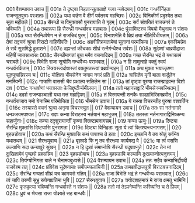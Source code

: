 001  वैशम्पायन उवाच ||
001a ते दृष्ट्वा निहतान्सूतान्राज्ञे गत्वा न्यवेदयन् |
001c गन्धर्वैर्निहता राजन्सूतपुत्राः परःशताः ||
002a यथा वज्रेण वै दीर्णं पर्वतस्य महच्छिरः |
002c विनिकीर्णं प्रदृश्येत तथा सूता महीतले ||
003a सैरन्ध्री च विमुक्तासौ पुनरायाति ते गृहम् |
003c सर्वं संशयितं राजन्नगरं ते भविष्यति ||
004a तथारूपा हि सैरन्ध्री गन्धर्वाश्च महाबलाः |
004c पुंसामिष्टश्च विषयो मैथुनाय न संशयः ||
005a यथा सैरन्ध्रिवेषेण न ते राजन्निदं पुरम् |
005c विनाशमेति वै क्षिप्रं तथा नीतिर्विधीयताम् ||
006a तेषां तद्वचनं श्रुत्वा विराटो वाहिनीपतिः |
006c अब्रवीत्क्रियतामेषां सूतानां परमक्रिया ||
007a एकस्मिन्नेव ते सर्वे सुसमिद्धे हुताशने |
007c दह्यन्तां कीचकाः शीघ्रं रत्नैर्गन्धैश्च सर्वशः ||
008a सुदेष्णां चाब्रवीद्राजा महिषीं जातसाध्वसः 
008c सैरन्ध्रीमागतां ब्रूया ममैव वचनादिदम् ||
009a गच्छ सैरन्ध्रि भद्रं ते यथाकामं चराबले |
009c बिभेति राजा सुश्रोणि गन्धर्वेभ्यः पराभवात् ||
010a न हि तामुत्सहे वक्तुं स्वयं गन्धर्वरक्षिताम् |
010c स्त्रियस्त्वदोषास्तां वक्तुमतस्त्वां प्रब्रवीम्यहम् ||
011a अथ मुक्ता भयात्कृष्णा सूतपुत्रान्निरस्य च |
011c मोक्षिता भीमसेनेन जगाम नगरं प्रति ||
012a त्रासितेव मृगी बाला शार्दूलेन मनस्विनी |
012c गात्राणि वाससी चैव प्रक्षाल्य सलिलेन सा ||
013a तां दृष्ट्वा पुरुषा राजन्प्राद्रवन्त दिशो दश |
013c गन्धर्वाणां भयत्रस्ताः केचिद्दृष्टीर्न्यमीलयन् ||
014a ततो महानसद्वारि भीमसेनमवस्थितम् |
014c ददर्श राजन्पाञ्चाली यथा मत्तं महाद्विपम् ||
015a तं विस्मयन्ती शनकैः सञ्ज्ञाभिरिदमब्रवीत् |
015c गन्धर्वराजाय नमो येनास्मि परिमोचिता ||
016  भीमसेन उवाच ||
016a ये यस्या विचरन्तीह पुरुषा वशवर्तिनः |
016c तस्यास्ते वचनं श्रुत्वा अनृणा विचरन्त्युत ||
017  वैशम्पायन उवाच ||
017a ततः सा नर्तनागारे धनञ्जयमपश्यत |
017c राज्ञः कन्या विराटस्य नर्तयानं महाभुजम् ||
018a ततस्ता नर्तनागाराद्विनिष्क्रम्य सहार्जुनाः |
018c कन्या ददृशुरायान्तीं कृष्णां क्लिष्टामनागसम् ||
019  कन्या ऊचुः ||
019a दिष्ट्या सैरन्ध्रि मुक्तासि दिष्ट्यासि पुनरागता |
019c दिष्ट्या विनिहताः सूता ये त्वां क्लिश्यन्त्यनागसम् ||
020  बृहन्नडोवाच ||
020a कथं सैरन्ध्रि मुक्तासि कथं पापाश्च ते हताः |
020c इच्छामि वै तव श्रोतुं सर्वमेव यथातथम् ||
021  सैरन्ध्र्युवाच ||
021a बृहन्नडे किं नु तव सैरन्ध्र्या कार्यमद्य वै |
021c या त्वं वससि कल्याणि सदा कन्यापुरे सुखम् ||
022a न हि दुःखं समाप्नोषि सैरन्ध्री यदुपाश्नुते |
022c तेन मां दुःखितामेवं पृच्छसे प्रहसन्निव ||
023  बृहन्नडोवाच ||
023a बृहन्नडापि कल्याणि दुःखमाप्नोत्यनुत्तमम् |
023c तिर्यग्योनिगता बाले न चैनामवबुध्यसे ||
024  वैशम्पायन उवाच ||
024a ततः सहैव कन्याभिर्द्रौपदी राजवेश्म तत् |
024c प्रविवेश सुदेष्णायाः समीपमपलायिनी ||
025a तामब्रवीद्राजपुत्री विराटवचनादिदम् |
025c सैरन्ध्रि गम्यतां शीघ्रं यत्र कामयसे गतिम् ||
026a राजा बिभेति भद्रं ते गन्धर्वेभ्यः पराभवात् |
026c त्वं चापि तरुणी सुभ्रु रूपेणाप्रतिमा भुवि ||
027  सैरन्ध्र्युवाच ||
027a त्रयोदशाहमात्रं मे राजा क्षमतु भामिनि |
027c कृतकृत्या भविष्यन्ति गन्धर्वास्ते न संशयः ||
028a ततो मां तेऽपनेष्यन्ति करिष्यन्ति च ते प्रियम् |
028c ध्रुवं च श्रेयसा राजा योक्ष्यते सह बान्धवैः ||
